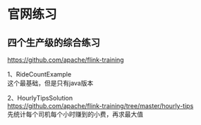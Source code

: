 # 官网练习

## 四个生产级的综合练习

https://github.com/apache/flink-training  

1、RideCountExample  
这个最基础，但是只有java版本  

2、HourlyTipsSolution  
https://github.com/apache/flink-training/tree/master/hourly-tips  
先统计每个司机每个小时赚到的小费，再求最大值  
